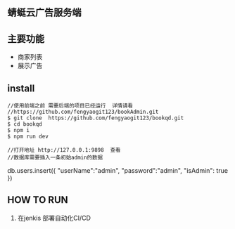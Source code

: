 ## 蜻蜓云广告服务端

## 主要功能

- 商家列表
- 展示广告

## install

    //使用前端之前 需要后端的项目已经运行  详情请看
    //https://github.com/fengyaogit123/bookAdmin.git
    $ git clone  https://github.com/fengyaogit123/bookqd.git
    $ cd bookqd
    $ npm i
    $ npm run dev 

    //打开地址 http://127.0.0.1:9898  查看
    //数据库需要插入一条初始admin的数据
  db.users.insert({
      "userName":"admin",
      "password":"admin",
      "isAdmin": true
  })
 

## HOW TO RUN

1.  在jenkis 部署自动化CI/CD


